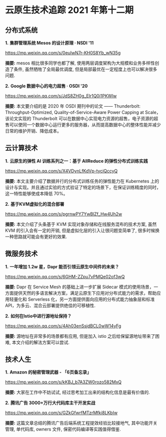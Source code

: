 # 云原生技术追踪 2021 年第十二期

## 分布式系统

**1.** **集群管理系统 Mesos 的设计原理 · NSDI '11**

https://mp.weixin.qq.com/s/0euIwN7r-KH0S8Yb_wN35g

**摘要:** mesos 相比很多同学也都了解, 使用两层调度架构为大规模和业务多样性创造了条件, 虽然牺牲了全局最优调度, 但是局部最优在一定程度上也可以解决很多问题.

**2.** **Google 数据中心的电力超售 · OSDI '20**

https://mp.weixin.qq.com/s/JdS8ZH0g_Elr1Q0i1PKWlw

**摘要:** 本文要介绍的是 2020 年 OSDI 期刊中的论文 —— Thunderbolt: Throughput-Optimized, Quality-of-Service-Aware Power Capping at Scale，该论文实现的 Thunderbolt 可以在数据中心实现电力资源的超售，电子资源的超售可以使同一个数据中心运行更多的服务器，从而提高数据中心的整体性能并减少日常的维护开销、降低成本。

## 云计算技术

**1.** **云原生的弹性 AI 训练系列之一：基于 AllReduce 的弹性分布式训练实践**

https://mp.weixin.qq.com/s/X4VDynLfKdVp-tyciQccyQ

**摘要:** 本文主要介绍了数据并行的分布式训练任务的弹性能力在 Kubernetes 上的设计与实现。并且通过实验的方式验证了特定的场景下，在保证训练精度的同时，这一特性能够使成本降低 70%。

**2.** **基于KVM虚拟化的混合部署**

https://mp.weixin.qq.com/s/pgrnwPY7YwBlZf_Hw4Uh2w

**摘要:** 本文介绍了头条基于 KVM 实现对象存储和在线服务混布的技术方案, 虽然 KVM 的引入会有一定的开销, 但是虚拟化层的引入让很问题变简单了, 很多时候换一种思路就可能会有更好的效果.

## 微服务技术

**1.** **一年增加 1.2w 星，Dapr 能否引领云原生中间件的未来？**

https://mp.weixin.qq.com/s/6GHM-ZZpu7vPMQe02of3wQ

**摘要:** Dapr 在 Service Mesh 的基础上进一步扩展 Sidecar 模式的使用场景，一方面提供天然的多语言解决方案，满足云原生下应用对分布式能力的需求，帮助应用轻量化和 Serverless 化，另一方面提供面向应用的分布式能力抽象层和标准 API，为多云、混合云部署提供绝佳的可移植性.

**2.** **如何在Istio中进行源地址保持？**

https://mp.weixin.qq.com/s/4Ah03enSsjdBCL0wW14yFg

**摘要:** 源地址在非常多的场景都有应用, 但是加入 istio 之后给保留源地址带来了困难, 本文介绍的解法方案可以尝试.

## 技术人生

**1.** **Amazon 的秘密管理武器 - 「6页备忘录」**

https://mp.weixin.qq.com/s/kKBJ_b7A3ZW0rozo582MxQ

**摘要:** 大家在工作中不妨试试, 经过思考加工出来的结构化信息是最有价值的.

**2.** **腾讯广告 3000+万行大代码库主干开发实战**

https://mp.weixin.qq.com/s/GZkGfwrfMTzrMfki8LKbIw

**摘要:** 这篇文章总结的腾讯广告后端系统工程提效经验比较接地气, 其中功能开关管理, 单代码库, owners 文件, 保密代码编译等实践值得借鉴.



